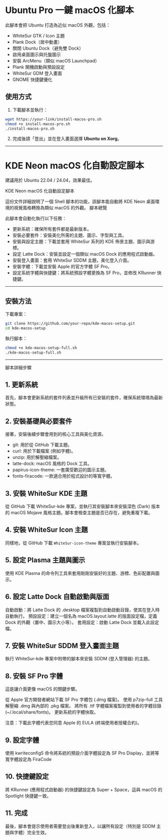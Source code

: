 # Ubuntu Pro 一鍵 macOS 化腳本

此腳本會把 Ubuntu 打造為近似 macOS 外觀，包括：

- WhiteSur GTK / Icon 主題
- Plank Dock（居中動畫）
- 關閉 Ubuntu Dock（避免雙 Dock）
- 啟用桌面圖示與托盤圖示
- 安裝 ArcMenu（類似 macOS Launchpad）
- Plank 開機啟動與預設設定
- WhiteSur GDM 登入畫面
- GNOME 快捷鍵優化

## 使用方式

1. 下載腳本並執行：

```bash
wget https://your-link/install-macos-pro.sh
chmod +x install-macos-pro.sh
./install-macos-pro.sh
```

2. 完成後請「登出」並在登入畫面選擇 **Ubuntu on Xorg**。

---
# KDE Neon macOS 化自動設定腳本

建議用於 Ubuntu 22.04 / 24.04，效果最佳。

KDE Neon macOS 化自動設定腳本

這份文件詳細說明了一個 Shell 腳本的功能，該腳本能自動將 KDE Neon 桌面環境的視覺風格轉換為類似 macOS 的外觀。
腳本總覽

此腳本會自動化執行以下任務：
 * 更新系統：確保所有套件都是最新版本。
 * 安裝必要套件：安裝美化所需的主題、圖示、字型與工具。
 * 安裝與設定主題：下載並套用 WhiteSur 系列的 KDE 佈景主題、圖示與游標。
 * 設定 Latte Dock：安裝並設定一個類似 macOS Dock 的應用程式啟動器。
 * 安裝登入畫面：套用 WhiteSur SDDM 主題，美化登入介面。
 * 安裝字體：下載並安裝 Apple 的官方字體 SF Pro。
 * 設定系統字體與快捷鍵：將系統預設字體更換為 SF Pro，並修改 KRunner 快捷鍵。
    
---
## 安裝方法

下載專案：
```bash
git clone https://github.com/your-repo/kde-macos-setup.git
cd kde-macos-setup
```

執行腳本：
```bash
chmod +x kde-macos-setup-full.sh
./kde-macos-setup-full.sh
```

---

腳本詳細步驟
## 1. 更新系統

首先，腳本會更新系統的套件列表並升級所有已安裝的套件，確保系統環境為最新狀態。

## 2. 安裝基礎與必要套件

接著，安裝後續步驟會用到的核心工具與美化資源。
 * git: 用於從 GitHub 下載主題。
 * curl: 用於下載檔案 (例如字體)。
 * unzip: 用於解壓縮檔案。
 * latte-dock: macOS 風格的 Dock 工具。
 * papirus-icon-theme: 一套廣受歡迎的圖示主題。
 * fonts-firacode: 一款適合用於程式設計的等寬字體。



## 3. 安裝 WhiteSur KDE 主題

從 GitHub 下載 WhiteSur-kde 專案，並執行其安裝腳本來安裝深色 (Dark) 版本的 macOS Mojave 風格主題。腳本會檢查主題是否已存在，避免重複下載。


## 4. 安裝 WhiteSur Icon 主題
同樣地，從 GitHub 下載 `WhiteSur-icon-theme` 專案並執行安裝腳本。

## 5. 設定 Plasma 主題與圖示
使用 KDE Plasma 的命令列工具來套用剛剛安裝好的主題、游標、色彩配置與圖示。

 

## 6. 設定 Latte Dock 自動啟動與版面
自動啟動：將 Latte Dock 的 .desktop 檔案複製到自動啟動目錄，使其在登入時自動執行。
預設設定：建立一個名為 macOS.layout.latte 的版面設定檔，定義 Dock 的外觀（置中、圖示大小等）。
套用設定：啟動 Latte Dock 並載入此設定檔。
  

## 7. 安裝 WhiteSur SDDM 登入畫面主題

執行 WhiteSur-kde 專案中附帶的腳本來安裝 SDDM (登入管理器) 的主題。

## 8. 安裝 SF Pro 字體

這是讓介面更像 macOS 的關鍵步驟。

從 Apple 官方開發者網站下載 SF Pro 字體包 (.dmg 檔案)。
使用 p7zip-full 工具解壓縮 .dmg 與內部的 .pkg 檔案。
將所有 .ttf 字體檔案複製到使用者的字體目錄 (~/.local/share/fonts)。
更新系統的字體快取。

注意：下載此字體代表您同意 Apple 的 EULA (終端使用者授權合約)。


## 9. 設定字體

使用 kwriteconfig5 命令將系統的預設介面字體設定為 SF Pro Display，並將等寬字體設定為 FiraCode 

## 10. 快捷鍵設定

將 KRunner (應用程式啟動器) 的快捷鍵設定為 Super + Space，這與 macOS 的 Spotlight 快捷鍵一致。
 

## 11. 完成

最後，腳本會提示使用者需要登出後重新登入，以讓所有設定（特別是 SDDM 主題與字體）完全生效。